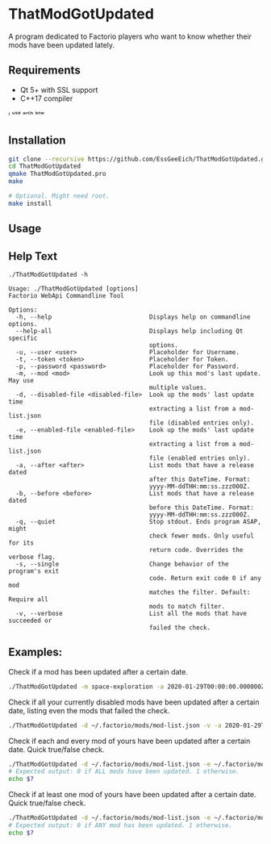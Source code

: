 # ThatModGotUpdated
A program dedicated to Factorio players who want to know whether their mods have been updated lately.

## Requirements
- Qt 5+ with SSL support
- C++17 compiler

ᶦ ᵘˢᵉ ᵃʳᶜʰ ᵇᵗʷ

## Installation
```bash
git clone --recursive https://github.com/EssGeeEich/ThatModGotUpdated.git
cd ThatModGotUpdated
qmake ThatModGotUpdated.pro
make

# Optional. Might need root.
make install
```

## Usage

## Help Text
```./ThatModGotUpdated -h```
```
Usage: ./ThatModGotUpdated [options]
Factorio WebApi Commandline Tool

Options:
  -h, --help                           Displays help on commandline options.
  --help-all                           Displays help including Qt specific
                                       options.
  -u, --user <user>                    Placeholder for Username.
  -t, --token <token>                  Placeholder for Token.
  -p, --password <password>            Placeholder for Password.
  -m, --mod <mod>                      Look up this mod's last update. May use
                                       multiple values.
  -d, --disabled-file <disabled-file>  Look up the mods' last update time
                                       extracting a list from a mod-list.json
                                       file (disabled entries only).
  -e, --enabled-file <enabled-file>    Look up the mods' last update time
                                       extracting a list from a mod-list.json
                                       file (enabled entries only).
  -a, --after <after>                  List mods that have a release dated
                                       after this DateTime. Format:
                                       yyyy-MM-ddTHH:mm:ss.zzz000Z.
  -b, --before <before>                List mods that have a release dated
                                       before this DateTime. Format:
                                       yyyy-MM-ddTHH:mm:ss.zzz000Z.
  -q, --quiet                          Stop stdout. Ends program ASAP, might
                                       check fewer mods. Only useful for its
                                       return code. Overrides the verbose flag.
  -s, --single                         Change behavior of the program's exit
                                       code. Return exit code 0 if any mod
                                       matches the filter. Default: Require all
                                       mods to match filter.
  -v, --verbose                        List all the mods that have succeeded or
                                       failed the check.
```

## Examples:
Check if a mod has been updated after a certain date.
```bash
./ThatModGotUpdated -m space-exploration -a 2020-01-29T00:00:00.000000Z
```

Check if all your currently disabled mods have been updated after a certain date, listing even the mods that failed the check.
```bash
./ThatModGotUpdated -d ~/.factorio/mods/mod-list.json -v -a 2020-01-29T00:00:00.000000Z
```

Check if each and every mod of yours have been updated after a certain date. Quick true/false check.
```bash
./ThatModGotUpdated -d ~/.factorio/mods/mod-list.json -e ~/.factorio/mods/mod-list.json -a 2020-01-29T00:00:00.000000Z -q
# Expected output: 0 if ALL mods have been updated. 1 otherwise.
echo $?
```

Check if at least one mod of yours have been updated after a certain date. Quick true/false check.
```bash
./ThatModGotUpdated -d ~/.factorio/mods/mod-list.json -e ~/.factorio/mods/mod-list.json -a 2020-01-29T00:00:00.000000Z -q -s
# Expected output: 0 if ANY mod has been updated. 1 otherwise.
echo $?
```
